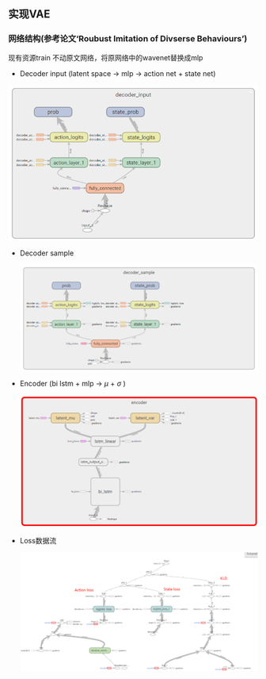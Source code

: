 ## 实现VAE

### 网络结构(参考论文‘Roubust Imitation of Divserse Behaviours’)

现有资源train 不动原文网络，将原网络中的wavenet替换成mlp

* Decoder input (latent space -> mlp -> action net  + state net)

![](./pics/decoder_input.png)

* Decoder sample

  ![](./pics/decoder_sample.png)

* Encoder (bi lstm + mlp -> $\mu$ + $\sigma​$ )

  ![](./pics/encoder.png)

* Loss数据流

  ![](./pics/loss.png)